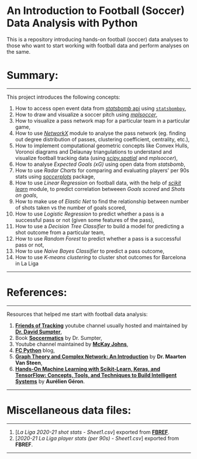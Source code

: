 # An Introduction to Football (Soccer) Data Analysis with Python
This is a repository introducing hands-on football (soccer) data analyses to those who want to start working with football data and perform analyses on the same.

# Summary:

---

This project introduces the following concepts:
1. How to access open event data from [*statsbomb* api](https://github.com/statsbomb/open-data#:~:text=StatsBomb%20Open%20Data%20Welcome%20to%20the%20StatsBomb%20Open,encourage%20new%20research%20and%20analysis%20at%20all%20levels.) using [`statsbombpy`](https://github.com/statsbomb/statsbombpy),
2. How to draw and visualize a soccer pitch using [*mplsoccer*](https://mplsoccer.readthedocs.io/en/latest/index.html), 
3. How to visualize a pass network map for a particular team in a particular game,
4. How to use [*NetworkX*](https://networkx.org/) module to analyse the pass network (eg. finding out degree distribution of passes, clustering coefficient, centrality, etc.), 
5. How to implement computational geometric concepts like Convex Hulls, Voronoi diagrams and Delaunay triangulations to understand and visualize football tracking data (using [*scipy.spatial*](https://docs.scipy.org/doc/scipy/reference/spatial.html) and *mplsoccer*),
6. How to analyse *Expected Goals (xG)* using open data from *statsbomb*,
7. How to use *Radar Charts* for comparing and evaluating players' per 90s stats using [*soccerplots*](https://github.com/Slothfulwave612/soccerplots/blob/master/docs/radar_chart.md) package,
8. How to use *Linear Regression* on football data, with the help of [*scikit learn*](https://scikit-learn.org/stable/index.html) module, to predict correlation betweeen *Goals scored* and *Shots on goals*,
9. How to make use of *Elastic Net* to find the relationship between number of shots taken vs the number of goals scored,  
10. How to use *Logistic Regression* to predict whether a pass is a successful pass or not (given some features of the pass), 
11. How to use a *Decision Tree Classifier* to build a model for predicting a shot outcome from a particular team, 
12. How to use *Random Forest* to predict whether a pass is a successful pass or not,
13. How to use *Naive Bayes Classifier* to predict a pass outcome,
14. How to use *K-means clustering* to cluster shot outcomes for Barcelona in La Liga
---

# References:

---
Resources that helped me start with football data analysis:
1. [**Friends of Tracking**](https://www.youtube.com/channel/UCUBFJYcag8j2rm_9HkrrA7w) youtube channel usually hosted and maintained by [**Dr. David Sumpter**](https://www.david-sumpter.com/),
2. Book [**Soccermatics**](https://www.amazon.co.uk/Soccermatics-Mathematical-Adventures-Pro-Bloomsbury/dp/1472924142/ref=tmm_pap_swatch_0?_encoding=UTF8&qid=&sr=) by Dr. Sumpter,
3. Youtube channel maintained by [**McKay Johns**](https://www.youtube.com/channel/UCmqincDKps3syxvD4hbODSg),
4. [**FC Python**](https://fcpython.com/) blog,
5. [**Graph Theory and Complex Network: An Introduction**](https://www.amazon.com/Graph-Theory-Complex-Networks-Introduction/dp/9081540610) by **Dr. Maarten Van Steen**,
6. [**Hands-On Machine Learning with Scikit-Learn, Keras, and TensorFlow: Concepts, Tools, and Techniques to Build Intelligent Systems**](https://www.amazon.com/Hands-Machine-Learning-Scikit-Learn-TensorFlow/dp/1492032646/ref=sr_1_1?crid=2SIYCCF7IMD9K&dchild=1&keywords=hands+on+machine+learning+with+scikit-learn+and+tensorflow&qid=1619017819&sprefix=Hands+on+mach%2Caps%2C411&sr=8-1) by **Aurélien Géron**.
---

# Miscellaneous data files:

---
1. [*La Liga 2020-21 shot stats - Sheet1.csv*] exported from [**FBREF**](https://fbref.com/en/).
2. [*2020-21 La Liga player stats (per 90s) - Sheet1.csv*] exported from **FBREF**.
---
